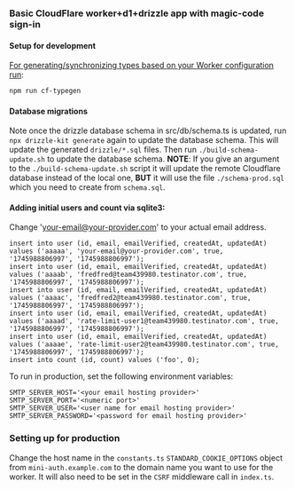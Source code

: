 ### Basic CloudFlare worker+d1+drizzle app with magic-code sign-in

#### Setup for development

[For generating/synchronizing types based on your Worker configuration run](https://developers.cloudflare.com/workers/wrangler/commands/#types):

```txt
npm run cf-typegen
```

#### Database migrations

Note once the drizzle database schema in src/db/schema.ts is updated, run `npx drizzle-kit generate`
again to update the database schema. This will update the generated `drizzle/*.sql` files. Then run
`./build-schema-update.sh` to update the database schema. **NOTE**: If you give an argument to the
`./build-schema-update.sh` script it will update the remote Cloudflare database instead of the local
one, **BUT** it will use the file `./schema-prod.sql` which you need to create from `schema.sql`.

#### Adding initial users and count via sqlite3:

Change 'your-email@your-provider.com' to your actual email address.

    insert into user (id, email, emailVerified, createdAt, updatedAt) values ('aaaaa', 'your-email@your-provider.com', true, '1745988806997', '1745988806997');
    insert into user (id, email, emailVerified, createdAt, updatedAt) values ('aaaab', 'fredfred@team439980.testinator.com', true, '1745988806997', '1745988806997');
    insert into user (id, email, emailVerified, createdAt, updatedAt) values ('aaaac', 'fredfred2@team439980.testinator.com', true, '1745988806997', '1745988806997');
    insert into user (id, email, emailVerified, createdAt, updatedAt) values ('aaaad', 'rate-limit-user1@team439980.testinator.com', true, '1745988806997', '1745988806997');
    insert into user (id, email, emailVerified, createdAt, updatedAt) values ('aaaae', 'rate-limit-user2@team439980.testinator.com', true, '1745988806997', '1745988806997');
    insert into count (id, count) values ('foo', 0);

To run in production, set the following environment variables:

    SMTP_SERVER_HOST='<your email hosting provider>'
    SMTP_SERVER_PORT='<numeric port>'
    SMTP_SERVER_USER='<user name for email hosting provider>'
    SMTP_SERVER_PASSWORD='<password for email hosting provider>'

### Setting up for production

Change the host name in the `constants.ts` `STANDARD_COOKIE_OPTIONS` object from `mini-auth.example.com`
to the domain name you want to use for the worker. It will also need to be set in the `CSRF`
middleware call in `index.ts`.
